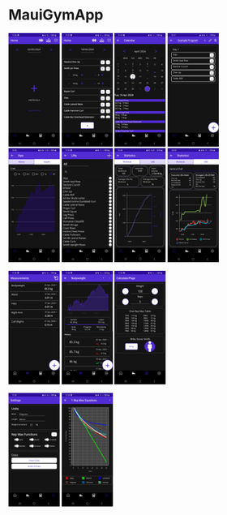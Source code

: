 # MauiGymApp

<img src="https://raw.githubusercontent.com/Leon-PL/MauiGymApp/master/Gallery/home_empty.jpg" Height=20% Width=20%/> <img src="https://raw.githubusercontent.com/Leon-PL/MauiGymApp/master/Gallery/home_workout.jpg" Height=20% Width=20%/> <img src="https://raw.githubusercontent.com/Leon-PL/MauiGymApp/master/Gallery/calendar.jpg" Height=20% Width=20%/>
<img src="https://raw.githubusercontent.com/Leon-PL/MauiGymApp/master/Gallery/routine.jpg" Height=20% Width=20%/> <img src="https://raw.githubusercontent.com/Leon-PL/MauiGymApp/master/Gallery/lift_graph.jpg" Height=20% Width=20%/> <img src="https://raw.githubusercontent.com/Leon-PL/MauiGymApp/master/Gallery/lifts.jpg" Height=20% Width=20%/> <img src="https://raw.githubusercontent.com/Leon-PL/MauiGymApp/master/Gallery/workout_statistics.jpg" Height=20% Width=20%/>  <img src="https://raw.githubusercontent.com/Leon-PL/MauiGymApp/master/Gallery/lift_statistics.jpg" Height=20% Width=20%/>

<img src="https://raw.githubusercontent.com/Leon-PL/MauiGymApp/master/Gallery/measurables.jpg" Height=20% Width=20%/> <img src="https://raw.githubusercontent.com/Leon-PL/MauiGymApp/master/Gallery/bodyweight.jpg" Height=20% Width=20%/> <img src="https://raw.githubusercontent.com/Leon-PL/MauiGymApp/master/Gallery/calculator.jpg" Height=20% Width=20%/>

<img src="https://raw.githubusercontent.com/Leon-PL/MauiGymApp/master/Gallery/settings.jpg" Height=20% Width=20%/> <img src="https://raw.githubusercontent.com/Leon-PL/MauiGymApp/master/Gallery/1rep_max_equations.jpg" Height=20% Width=20%/>
